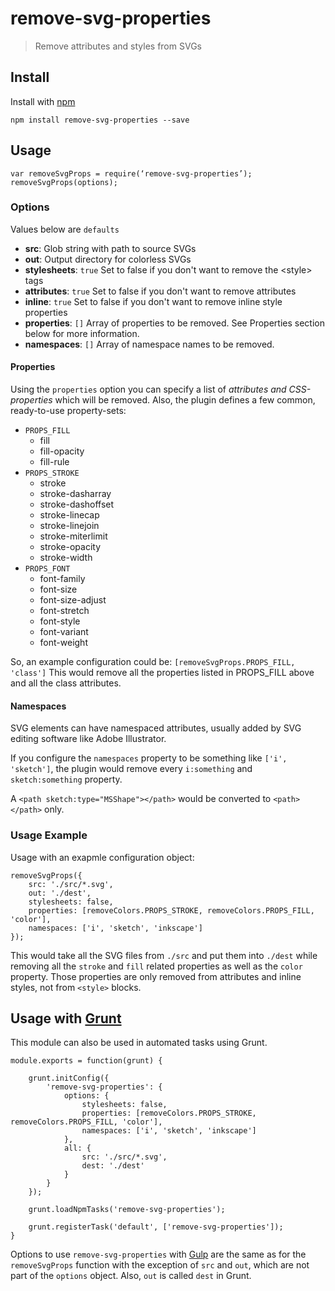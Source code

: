 # remove-svg-properties

> Remove attributes and styles from SVGs

## Install

Install with [npm](https://npmjs.org/package/remove-svg-properties)

```
npm install remove-svg-properties --save
```

## Usage

```
var removeSvgProps = require(‘remove-svg-properties’);
removeSvgProps(options);
```

### Options

Values below are `defaults`

- **src**: Glob string with path to source SVGs
- **out**: Output directory for colorless SVGs
- **stylesheets**: `true` Set to false if you don't want to remove the &lt;style&gt; tags
- **attributes**: `true` Set to false if you don't want to remove attributes
- **inline**: `true` Set to false if you don't want to remove inline style properties
- **properties**: `[]` Array of properties to be removed. See Properties section below for more information.
- **namespaces**: `[]` Array of namespace names to be removed.

#### Properties

Using the `properties` option you can specify a list of *attributes and CSS-properties* which will be removed.
Also, the plugin defines a few common, ready-to-use property-sets:
- `PROPS_FILL`
  - fill
  - fill-opacity
  - fill-rule
- `PROPS_STROKE`
  - stroke
  - stroke-dasharray
  - stroke-dashoffset
  - stroke-linecap
  - stroke-linejoin
  - stroke-miterlimit
  - stroke-opacity
  - stroke-width
- `PROPS_FONT`
  - font-family
  - font-size
  - font-size-adjust
  - font-stretch
  - font-style
  - font-variant
  - font-weight

So, an example configuration could be: `[removeSvgProps.PROPS_FILL, 'class']`
This would remove all the properties listed in PROPS_FILL above and all the class attributes.

#### Namespaces

SVG elements can have namespaced attributes, usually added by SVG editing software like Adobe Illustrator.

If you configure the `namespaces` property to be something like `['i', 'sketch']`, the plugin
would remove every `i:something` and `sketch:something` property.

A `<path sketch:type="MSShape"></path>` would be converted to `<path></path>` only.

### Usage Example

Usage with an exapmle configuration object:
```
removeSvgProps({
    src: './src/*.svg',
    out: './dest',
    stylesheets: false,
    properties: [removeColors.PROPS_STROKE, removeColors.PROPS_FILL, 'color'],
    namespaces: ['i', 'sketch', 'inkscape']
});
```

This would take all the SVG files from `./src` and put them into `./dest` while removing all the `stroke` and `fill` related properties as well as the `color` property. Those properties are only removed from attributes and inline styles, not from `<style>` blocks.

## Usage with [Grunt](http://gruntjs.com)

This module can also be used in automated tasks using Grunt.

```
module.exports = function(grunt) {

    grunt.initConfig({
        'remove-svg-properties': {
            options: {
                stylesheets: false,
                properties: [removeColors.PROPS_STROKE, removeColors.PROPS_FILL, 'color'],
                namespaces: ['i', 'sketch', 'inkscape']
            },
            all: {
                src: './src/*.svg',
                dest: './dest'
            }
        }
    });

    grunt.loadNpmTasks('remove-svg-properties');

    grunt.registerTask('default', ['remove-svg-properties']);
}
```

Options to use `remove-svg-properties` with [Gulp](http://gulpjs.com) are the same as for the `removeSvgProps` function with the exception of `src` and `out`, which are not part of the `options` object. Also, `out` is called `dest` in Grunt.